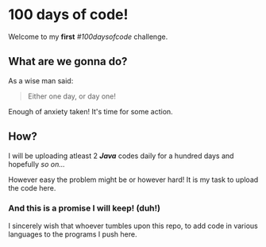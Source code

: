 # 100 days of code!

Welcome to my __first__ _\#100daysofcode_ challenge. 

## What are we gonna do?

As a wise man said:
>Either one day, or day one!

Enough of anxiety taken! It's time for some action.

## How?

I will be uploading atleast 2 __*Java*__ codes daily for a hundred days and hopefully _so on..._

However easy the problem might be or however hard! It is my task to upload the code here. 

### And this is a promise I will keep! (duh!)

I sincerely wish that whoever tumbles upon this repo, to add code in various languages to the programs I push here.
